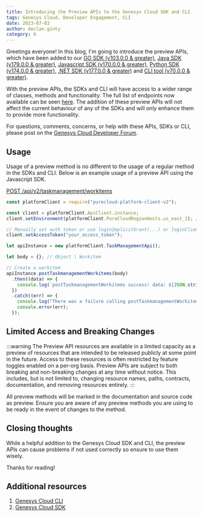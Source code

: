 ```yaml
---
title: Introducing the Preview APIs to the Genesys Cloud SDK and CLI
tags: Genesys Cloud, Developer Engagement, CLI
date: 2023-07-03
author: declan.ginty
category: 6
---
```


Greetings everyone! In this blog, I'm going to introduce the preview APIs, which have been added to our [GO SDK (v103.0.0 & greater)](/devapps/sdk/go), [Java SDK (v179.0.0 & greater)](/devapps/sdk/java), [Javascript SDK (v170.0.0 & greater)](/devapps/sdk/javascript), [Python SDK (v174.0.0 & greater)](/devapps/sdk/python), [.NET SDK (v177.0.0 & greater)](/devapps/sdk/dotnet) and [CLI tool (v70.0.0 & greater)](/devapps/cli/).

With the preview APIs, the SDKs and CLI will have access to a wider range of classes, methods and functionality. The full list of endpoints now available can be seen [here](/platform/preview-apis). The addition of these preview APIs will not affect the current behaviour of any of the SDKs and will only enhance them to provide more functionality.

For questions, comments, concerns, or help with these APIs, SDKs or CLI, please post on the [Genesys Cloud Developer Forum](/forum/).

## Usage
Usage of a preview method is no different to the usage of a regular method in the SDKs and CLI. Below is an example usage of a preview API using the Javascript SDK.

[POST /api/v2/taskmanagement/workitems](/platform/preview-apis#post-api-v2-taskmanagement-workitems)

```js
const platformClient = require("purecloud-platform-client-v2");

const client = platformClient.ApiClient.instance;
client.setEnvironment(platformClient.PureCloudRegionHosts.us_east_1); // Genesys Cloud region

// Manually set auth token or use loginImplicitGrant(...) or loginClientCredentialsGrant(...)
client.setAccessToken("your_access_token");

let apiInstance = new platformClient.TaskManagementApi();

let body = {}; // Object | Workitem

// Create a workitem
apiInstance.postTaskmanagementWorkitems(body)
  .then((data) => {
    console.log(`postTaskmanagementWorkitems success! data: ${JSON.stringify(data, null, 2)}`);
  })
  .catch((err) => {
    console.log("There was a failure calling postTaskmanagementWorkitems");
    console.error(err);
  });
```

## Limited Access and Breaking Changes
:::warning
 The Preview API resources are available in a limited capacity as a preview of resources that are intended to be released publicly at some point in the future. Access to these resources is often restricted by feature toggles enabled on a per-org basis. Preview APIs are subject to both breaking and non-breaking changes at any time without notice. This includes, but is not limited to, changing resource names, paths, contracts, documentation, and removing resources entirely.
:::

All preview methods will be marked in the documentation and source code as preview. Ensure you are aware of any preview methods you are using to be ready in the event of changes to the method. 

## Closing thoughts
While a helpful addition to the Genesys Cloud SDK and CLI, the preview APIs can cause problems if not used correctly so ensure to use them wisely.

Thanks for reading!

## Additional resources 
1. [Genesys Cloud CLI](/devapps/cli/)
2. [Genesys Cloud SDK](/devapps/sdk/)